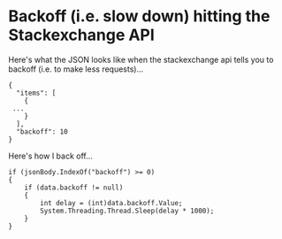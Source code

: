 ﻿# Backoff (i.e. slow down) hitting the Stackexchange API

Here's what the JSON looks like when the stackexchange api tells you to backoff (i.e. to make less requests)...

    {
      "items": [
        {
     ...
        }
      ],
      "backoff": 10
    }

Here's how I back off...

    if (jsonBody.IndexOf("backoff") >= 0)
    {
        if (data.backoff != null)
        {
            int delay = (int)data.backoff.Value;
            System.Threading.Thread.Sleep(delay * 1000);
        }
    }